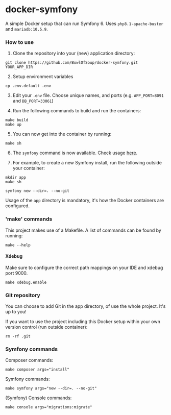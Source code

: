 # docker-symfony
A simple Docker setup that can run Symfony 6. Uses `php8.1-apache-buster` and `mariadb:10.5.9`.

### How to use

1. Clone the repository into your (new) application directory:

```shell
git clone https://github.com/BowlOfSoup/docker-symfony.git YOUR_APP_DIR
```

2. Setup environment variables

```shell
cp .env.default .env
```

3. Edit your `.env` file. Choose unique names, and ports (e.g. `APP_PORT=8091` and `DB_PORT=33061`)


4. Run the following commands to build and run the containers:

```shell
make build 
make up
```

5. You can now get into the container by running:

```shell
make sh
```

6. The `symfony` command is now available. Check usage [here](https://symfony.com/download).


7. For example, to create a new Symfony install, run the following outside your container:

```shell
mkdir app
make sh

symfony new --dir=. --no-git
```

Usage of the `app` directory is mandatory, it's how the Docker containers are configured.

### 'make' commands
This project makes use of a Makefile. A list of commands can be found by running:

```shell
make --help
```

#### Xdebug
Make sure to configure the correct path mappings on your IDE and xdebug port 9000.
```shell
make xdebug.enable
```

### Git repository
You can choose to add Git in the app directory, of use the whole project. It's up to you!

If you want to use the project including this Docker setup within your own version control (run outside container):

```shell
rm -rf .git
```

### Symfony commands
Composer commands:
```shell
make composer args="install"
```

Symfony commands:
```shell
make symfony args="new --dir=. --no-git"
```

(Symfony) Console commands:
```shell
make console args="migrations:migrate"
```